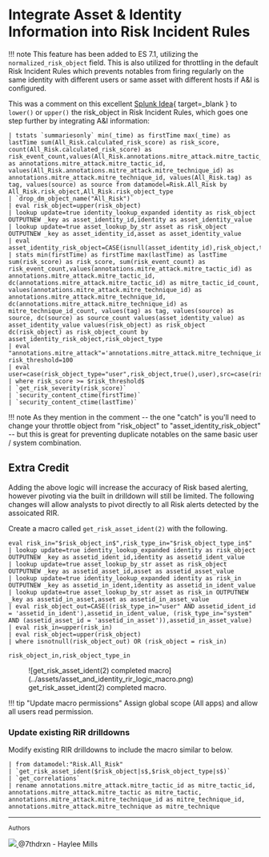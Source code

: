 # Integrate Asset & Identity Information into Risk Incident Rules

!!! note
    This feature has been added to ES 7.1, utilizing the `normalized_risk_object` field. This is also utilized for throttling in the default Risk Incident Rules which prevents notables from firing regularly on the same identity with different users or same asset with different hosts if A&I is configured.

This was a comment on this excellent [Splunk Idea](https://ideas.splunk.com/ideas/ESSID-I-253){ target=_blank } to `lower()` or `upper()` the risk_object in Risk Incident Rules, which goes one step further by integrating A&I information:

```shell linenums="1"
| tstats `summariesonly` min(_time) as firstTime max(_time) as lastTime sum(All_Risk.calculated_risk_score) as risk_score, count(All_Risk.calculated_risk_score) as risk_event_count,values(All_Risk.annotations.mitre_attack.mitre_tactic_id) as annotations.mitre_attack.mitre_tactic_id, values(All_Risk.annotations.mitre_attack.mitre_technique_id) as annotations.mitre_attack.mitre_technique_id, values(All_Risk.tag) as tag, values(source) as source from datamodel=Risk.All_Risk by All_Risk.risk_object,All_Risk.risk_object_type
| `drop_dm_object_name("All_Risk")`
| eval risk_object=upper(risk_object)
| lookup update=true identity_lookup_expanded identity as risk_object OUTPUTNEW _key as asset_identity_id,identity as asset_identity_value
| lookup update=true asset_lookup_by_str asset as risk_object OUTPUTNEW _key as asset_identity_id,asset as asset_identity_value
| eval asset_identity_risk_object=CASE(isnull(asset_identity_id),risk_object,true(),asset_identity_id)
| stats min(firstTime) as firstTime max(lastTime) as lastTime sum(risk_score) as risk_score, sum(risk_event_count) as risk_event_count,values(annotations.mitre_attack.mitre_tactic_id) as annotations.mitre_attack.mitre_tactic_id, dc(annotations.mitre_attack.mitre_tactic_id) as mitre_tactic_id_count, values(annotations.mitre_attack.mitre_technique_id) as annotations.mitre_attack.mitre_technique_id, dc(annotations.mitre_attack.mitre_technique_id) as mitre_technique_id_count, values(tag) as tag, values(source) as source, dc(source) as source_count values(asset_identity_value) as asset_identity_value values(risk_object) as risk_object dc(risk_object) as risk_object_count by asset_identity_risk_object,risk_object_type
| eval "annotations.mitre_attack"='annotations.mitre_attack.mitre_technique_id', risk_threshold=100
| eval user=case(risk_object_type="user",risk_object,true(),user),src=case(risk_object_type="system",risk_object,true(),src)
| where risk_score >= $risk_threshold$
| `get_risk_severity(risk_score)`
| `security_content_ctime(firstTime)`
| `security_content_ctime(lastTime)`
```

!!! note
    As they mention in the comment -- the one "catch" is you'll need to change your throttle object from "risk_object" to "asset_identity_risk_object" -- but this is great for preventing duplicate notables on the same basic user / system combination.

## Extra Credit
Adding the above logic will increase the accuracy of Risk based alerting, however pivoting via the built in drilldown will still be limited. The following changes will allow analysts to pivot directly to all Risk alerts detected by the assoicated RIR.

Create a macro called `get_risk_asset_ident(2)` with the following.

```shell linenums="1" title="Macro Definition"
eval risk_in="$risk_object_in$",risk_type_in="$risk_object_type_in$"
| lookup update=true identity_lookup_expanded identity as risk_object OUTPUTNEW _key as assetid_ident_id,identity as assetid_ident_value 
| lookup update=true asset_lookup_by_str asset as risk_object OUTPUTNEW _key as assetid_asset_id,asset as assetid_asset_value 
| lookup update=true identity_lookup_expanded identity as risk_in OUTPUTNEW _key as assetid_in_ident,identity as assetid_in_ident_value 
| lookup update=true asset_lookup_by_str asset as risk_in OUTPUTNEW _key as assetid_in_asset,asset as assetid_in_asset_value 
| eval risk_object_out=CASE((risk_type_in="user" AND assetid_ident_id = 'assetid_in_ident'),assetid_in_ident_value, (risk_type_in="system" AND (assetid_asset_id = 'assetid_in_asset')),assetid_in_asset_value)
| eval risk_in=upper(risk_in)
| eval risk_object=upper(risk_object)
| where isnotnull(risk_object_out) OR (risk_object = risk_in)
```

``` shell title="Arguments"
risk_object_in,risk_object_type_in
```

<figure markdown>
  ![get_risk_asset_ident(2) completed macro](../assets/asset_and_identity_rir_logic_macro.png)
  <figcaption>get_risk_asset_ident(2) completed macro.</figcaption>
</figure>

!!! tip "Update macro permissions"
    Assign global scope (All apps) and allow all users read permission.

### Update existing RiR drilldowns

Modify existing RIR drilldowns to include the macro similar to below.

```shell linenums="1" title="Example"
| from datamodel:"Risk.All_Risk"  
| `get_risk_asset_ident($risk_object|s$,$risk_object_type|s$)`
| `get_correlations`  
| rename annotations.mitre_attack.mitre_tactic_id as mitre_tactic_id, annotations.mitre_attack.mitre_tactic as mitre_tactic, annotations.mitre_attack.mitre_technique_id as mitre_technique_id, annotations.mitre_attack.mitre_technique as mitre_technique
```

---
<small>Authors</small>

<div class="zts-tooltip">
    <a class="zts-author" href="../../contributing/contributors" target="_blank" alt="7thdrxn - Haylee Mills">
        <img class="github-avatar" src="https://avatars.githubusercontent.com/u/12771156?v=4){ class="github-avatar"/>
    </a>
    <span class="zts-tooltip-text">@7thdrxn - Haylee Mills</span>
</div>